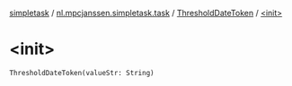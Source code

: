 [simpletask](../../index.md) / [nl.mpcjanssen.simpletask.task](../index.md) / [ThresholdDateToken](index.md) / [&lt;init&gt;](.)

# &lt;init&gt;

`ThresholdDateToken(valueStr: String)`
